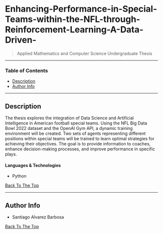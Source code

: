 # Enhancing-Performance-in-Special-Teams-within-the-NFL-through-Reinforcement-Learning-A-Data-Driven-

> Applied Mathematics and Computer Science Undergraduate Thesis 

---

### Table of Contents

- [Description](#description)
- [Author Info](#author-info)

---

## Description

The thesis explores the integration of Data Science and Artificial Intelligence in American football special teams. 
Using the NFL Big Data Bowl 2022 dataset and the OpenAI Gym API, a dynamic training environment will be created. 
Two sets of agents representing different positions within special teams will be trained to learn optimal strategies 
for achieving their objectives. The goal is to provide information to coaches, enhance decision-making processes, 
and improve performance in specific plays.

#### Languages & Technologies

- Python

[Back To The Top](#read-me-template)

---

## Author Info

  - Santiago Alvarez Barbosa

[Back To The Top](#read-me-template)


